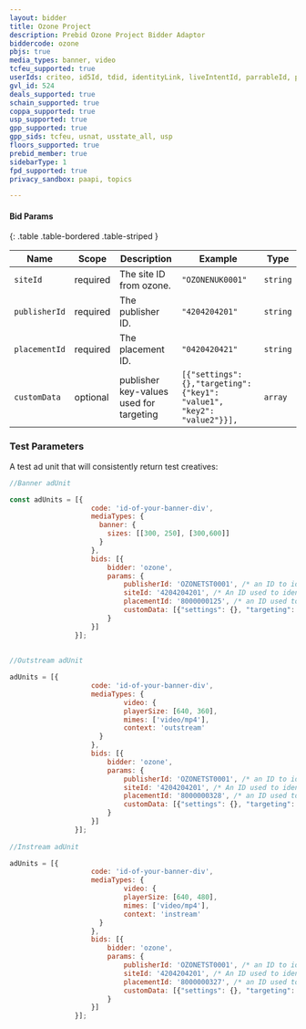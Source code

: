 ```yaml
---
layout: bidder
title: Ozone Project
description: Prebid Ozone Project Bidder Adaptor
biddercode: ozone 
pbjs: true
media_types: banner, video
tcfeu_supported: true
userIds: criteo, id5Id, tdid, identityLink, liveIntentId, parrableId, pubCommonId, lotamePanoramaId, sharedId, fabrickId
gvl_id: 524
deals_supported: true
schain_supported: true
coppa_supported: true
usp_supported: true
gpp_supported: true
gpp_sids: tcfeu, usnat, usstate_all, usp
floors_supported: true
prebid_member: true
sidebarType: 1
fpd_supported: true
privacy_sandbox: paapi, topics

---
```


#### Bid Params

{: .table .table-bordered .table-striped }

| Name      | Scope    | Description               | Example    | Type     |
|-----------|----------|---------------------------|------------|----------|
| `siteId`    | required | The site ID from ozone.  | `"OZONENUK0001"` | `string` |
| `publisherId`    | required | The publisher ID.  | `"4204204201"` | `string` |
| `placementId`    | required | The placement ID.  | `"0420420421"` | `string` |
| `customData`     | optional | publisher key-values used for targeting | `[{"settings":{},"targeting":{"key1": "value1", "key2": "value2"}}],` | `array` |

### Test Parameters

A test ad unit that will consistently return test creatives:

```javascript
//Banner adUnit

const adUnits = [{
                    code: 'id-of-your-banner-div',
                    mediaTypes: {
                      banner: {
                        sizes: [[300, 250], [300,600]]
                      }
                    },
                    bids: [{
                        bidder: 'ozone',
                        params: {
                            publisherId: 'OZONETST0001', /* an ID to identify the publisher account  - required */
                            siteId: '4204204201', /* An ID used to identify a site within a publisher account - required */
                            placementId: '8000000125', /* an ID used to identify the piece of inventory - required - for appnexus test use 13144370. */
                            customData: [{"settings": {}, "targeting": {"key": "value", "key2": ["value1", "value2"]}}],/* optional array with 'targeting' placeholder for passing publisher specific key-values for targeting. */                            
                        }
                    }]
                }];
                
                
//Outstream adUnit

adUnits = [{
                    code: 'id-of-your-banner-div',
                    mediaTypes: {
                            video: {
                            playerSize: [640, 360],
                            mimes: ['video/mp4'],
                            context: 'outstream'
                      }
                    },
                    bids: [{
                        bidder: 'ozone',
                        params: {
                            publisherId: 'OZONETST0001', /* an ID to identify the publisher account  - required */
                            siteId: '4204204201', /* An ID used to identify a site within a publisher account - required */
                            placementId: '8000000328', /* an ID used to identify the piece of inventory - required. */
                            customData: [{"settings": {}, "targeting": {"key": "value", "key2": ["value1", "value2"]}}],/* optional array with 'targeting' placeholder for passing publisher specific key-values for targeting. */                            
                        }
                    }]
                }];
                
//Instream adUnit

adUnits = [{
                    code: 'id-of-your-banner-div',
                    mediaTypes: {
                            video: {
                            playerSize: [640, 480],
                            mimes: ['video/mp4'],
                            context: 'instream'
                      }
                    },
                    bids: [{
                        bidder: 'ozone',
                        params: {
                            publisherId: 'OZONETST0001', /* an ID to identify the publisher account  - required */
                            siteId: '4204204201', /* An ID used to identify a site within a publisher account - required */
                            placementId: '8000000327', /* an ID used to identify the piece of inventory - required. */
                            customData: [{"settings": {}, "targeting": {"key": "value", "key2": ["value1", "value2"]}}],/* optional array with 'targeting' placeholder for passing publisher specific key-values for targeting. */                            
                        }
                    }]
                }];
```
